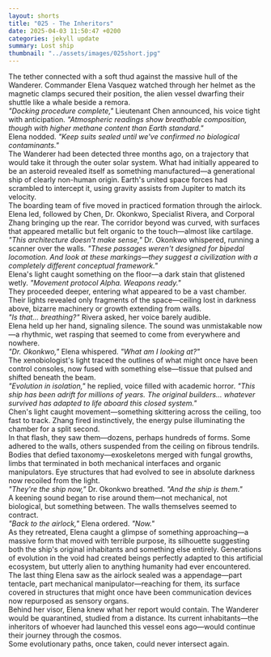 ```yaml
---
layout: shorts
title: "025 - The Inheritors"
date: 2025-04-03 11:50:47 +0200
categories: jekyll update
summary: Lost ship
thumbnail: "../assets/images/025short.jpg"
---
```


The tether connected with a soft thud against the massive hull of the Wanderer. Commander Elena Vasquez watched through her helmet as the magnetic clamps secured their position, the alien vessel dwarfing their shuttle like a whale beside a remora.<br>
_"Docking procedure complete,"_ Lieutenant Chen announced, his voice tight with anticipation. _"Atmospheric readings show breathable composition, though with higher methane content than Earth standard."_<br>
Elena nodded. _"Keep suits sealed until we've confirmed no biological contaminants."_<br>
The Wanderer had been detected three months ago, on a trajectory that would take it through the outer solar system. What had initially appeared to be an asteroid revealed itself as something manufactured—a generational ship of clearly non-human origin. Earth's united space forces had scrambled to intercept it, using gravity assists from Jupiter to match its velocity.<br>
The boarding team of five moved in practiced formation through the airlock. Elena led, followed by Chen, Dr. Okonkwo, Specialist Rivera, and Corporal Zhang bringing up the rear. The corridor beyond was curved, with surfaces that appeared metallic but felt organic to the touch—almost like cartilage.<br>
_"This architecture doesn't make sense,"_ Dr. Okonkwo whispered, running a scanner over the walls. _"These passages weren't designed for bipedal locomotion. And look at these markings—they suggest a civilization with a completely different conceptual framework."_<br>
Elena's light caught something on the floor—a dark stain that glistened wetly. _"Movement protocol Alpha. Weapons ready."_<br>
They proceeded deeper, entering what appeared to be a vast chamber. Their lights revealed only fragments of the space—ceiling lost in darkness above, bizarre machinery or growth extending from walls.<br>
_"Is that... breathing?"_ Rivera asked, her voice barely audible.<br>
Elena held up her hand, signaling silence. The sound was unmistakable now—a rhythmic, wet rasping that seemed to come from everywhere and nowhere.<br>
_"Dr. Okonkwo,"_ Elena whispered. _"What am I looking at?"_<br>
The xenobiologist's light traced the outlines of what might once have been control consoles, now fused with something else—tissue that pulsed and shifted beneath the beam.<br>
_"Evolution in isolation,"_ he replied, voice filled with academic horror. _"This ship has been adrift for millions of years. The original builders... whatever survived has adapted to life aboard this closed system."_<br>
Chen's light caught movement—something skittering across the ceiling, too fast to track. Zhang fired instinctively, the energy pulse illuminating the chamber for a split second.<br>
In that flash, they saw them—dozens, perhaps hundreds of forms. Some adhered to the walls, others suspended from the ceiling on fibrous tendrils. Bodies that defied taxonomy—exoskeletons merged with fungal growths, limbs that terminated in both mechanical interfaces and organic manipulators. Eye structures that had evolved to see in absolute darkness now recoiled from the light.<br>
_"They're the ship now,"_ Dr. Okonkwo breathed. _"And the ship is them."_<br>
A keening sound began to rise around them—not mechanical, not biological, but something between. The walls themselves seemed to contract.<br>
_"Back to the airlock,"_ Elena ordered. _"Now."_<br>
As they retreated, Elena caught a glimpse of something approaching—a massive form that moved with terrible purpose, its silhouette suggesting both the ship's original inhabitants and something else entirely. Generations of evolution in the void had created beings perfectly adapted to this artificial ecosystem, but utterly alien to anything humanity had ever encountered.<br>
The last thing Elena saw as the airlock sealed was a appendage—part tentacle, part mechanical manipulator—reaching for them, its surface covered in structures that might once have been communication devices now repurposed as sensory organs.<br>
Behind her visor, Elena knew what her report would contain. The Wanderer would be quarantined, studied from a distance. Its current inhabitants—the inheritors of whoever had launched this vessel eons ago—would continue their journey through the cosmos.<br>
Some evolutionary paths, once taken, could never intersect again.<br>
